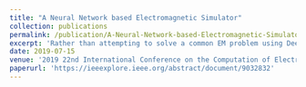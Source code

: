 ```yaml
---
title: "A Neural Network based Electromagnetic Simulator"
collection: publications
permalink: /publication/A-Neural-Network-based-Electromagnetic-Simulator
excerpt: 'Rather than attempting to solve a common EM problem using Deep Learning, which has been done before, we focus on getting an extremely fast, but also accurate estimation.'
date: 2019-07-15
venue: '2019 22nd International Conference on the Computation of Electromagnetic Fields (COMPUMAG)'
paperurl: 'https://ieeexplore.ieee.org/abstract/document/9032832'
---
```

